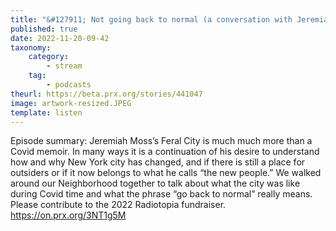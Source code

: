```yaml
---
title: "&#127911; Not going back to normal (a conversation with Jeremiah Moss author of Feral City)"
published: true
date: 2022-11-20-09-42
taxonomy:
    category:
        - stream
    tag:
        - podcasts
theurl: https://beta.prx.org/stories/441047
image: artwork-resized.JPEG
template: listen
---
```


Episode summary: Jeremiah Moss&rsquo;s Feral City is much much more than a Covid memoir. In many ways it is a continuation of his desire to understand how and why New York city has changed, and if there is still a place for outsiders or if it now belongs to what he calls &ldquo;the new people.&rdquo; We walked around our Neighborhood together to talk about what the city was like during Covid time and what the phrase &ldquo;go back to normal&rdquo; really means. Please contribute to the 2022 Radiotopia fundraiser. https://on.prx.org/3NT1g5M
